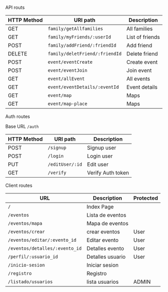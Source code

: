API routs


| HTTP Method | URI path                       | Description        |
|-------------|--------------------------------|--------------------|
| GET         | `family/getAllfamilies`        | All families       |
| GET         | `family/myFriends/:userId`     | List of friends    |
| POST        | `family/addFriend/:friendId`   | Add friend         |
| DELETE      | `family/deletFriend/:friendId` | Delete friend      |
| POST        | `event/eventCreate`            | Create event       |
| POST        | `event/eventJoin`              | Join event         |
| GET         | `event/allEvent`               | All events         |
| GET         | `event/eventDetails/:eventId`  | Event details      |
| GET         | `event/map`                    | Maps               |
| GET         | `event/map-place`              | Maps               |


Auth routes

Base URL `/auth`

| HTTP Method | URI path         | Description       |
|-------------|------------------|-------------------|
| POST        | `/signup`        | Signup user       |✅✅✅✅
| POST        | `/login`         | Login user        |
| PUT         | `/editUser/:id`  | Edit user         |
| GET         | `/verify`        | Verify Auth token |



Client routes

| URL                            | Description      | Protected |
|--------------------------------|------------------|-----------|
| `/`                            | Index Page       |           |
| `/eventos`                     | Lista de eventos |           |
| `/eventos/mapa`                | Mapa de eventos  |           |
| `/eventos/crear`               | crear eventos    |   User    |
| `/eventos/editar/:evento_id`   | Editar evento    |   User    |
| `/eventos/detalles/:evento_id` | Detalles evento  |   User    |
| `/perfil/:usuario_id`          | Detalles usuario |   User    |
| `/inicio-sesion`               | Iniciar sesion   |           |
| `/registro`                    | Registro         |           |
| `/listado/usuarios`            | lista usuarios   |   ADMIN   |


